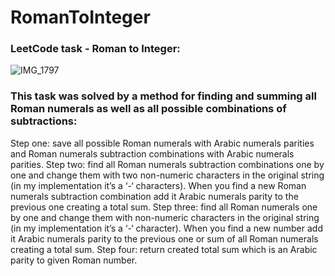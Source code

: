 # RomanToInteger
### LeetCode task - Roman to Integer:
![IMG_1797](https://github.com/user-attachments/assets/fcccec21-c7ec-4ca4-92a8-5e68cac98844)
### This task was solved by a method for finding and summing all Roman numerals as well as all possible combinations of subtractions:
Step one: save all possible Roman numerals with Arabic numerals parities and Roman numerals subtraction combinations with Arabic numerals parities.
Step two: find all Roman numerals subtraction combinations one by one and change them with two non-numeric characters in the original string (in my implementation it’s a ‘-‘ characters). When you find a new Roman numerals subtraction combination add it Arabic numerals parity to the previous one creating a total sum.
Step three: find all Roman numerals one by one and change them with non-numeric characters in the original string (in my implementation it’s a ‘-‘ character). When you find a new number add it Arabic numerals parity to the previous one or sum of all Roman numerals creating a total sum.
Step four: return created total sum which is an Arabic parity to given Roman number.
